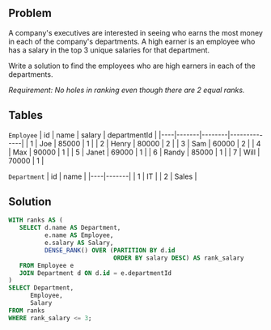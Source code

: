 ## **Problem**
A company's executives are interested in seeing who earns the most money in each of the company's departments. A high earner is an employee who has a salary in the top 3 unique salaries for that department.
<br>

Write a solution to find the employees who are high earners in each of the departments.
<br>

*Requirement: No holes in ranking even though there are 2 equal ranks.*
<br>

## Tables
`Employee`
| id | name  | salary | departmentId |
|----|-------|--------|--------------|
| 1  | Joe   | 85000  | 1            |
| 2  | Henry | 80000  | 2            |
| 3  | Sam   | 60000  | 2            |
| 4  | Max   | 90000  | 1            |
| 5  | Janet | 69000  | 1            |
| 6  | Randy | 85000  | 1            |
| 7  | Will  | 70000  | 1            |
<br>

`Department`
| id | name  |
|----|-------|
| 1  | IT    |
| 2  | Sales |
<br>

 ## Solution
 ```sql
 WITH ranks AS (
    SELECT d.name AS Department,
           e.name AS Employee,
           e.salary AS Salary,
           DENSE_RANK() OVER (PARTITION BY d.id
                              ORDER BY salary DESC) AS rank_salary
    FROM Employee e
    JOIN Department d ON d.id = e.departmentId
)
SELECT Department,
       Employee,
       Salary
FROM ranks
WHERE rank_salary <= 3;
